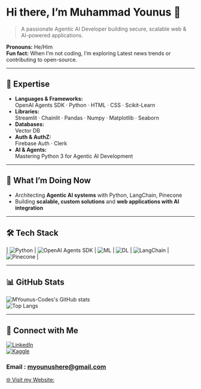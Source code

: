 # Hi there, I’m Muhammad Younus 👋

> A passionate Agentic AI Developer building secure, scalable web & AI-powered applications.

**Pronouns:** He/Him  
**Fun fact:** When I’m not coding, I’m exploring Latest news trends or contributing to open-source.

---

## 🌟 Expertise

- **Languages & Frameworks:**  
  OpenAI Agents SDK ·
  Python · HTML · CSS · Scikit-Learn
- **Libraries:**  
  Streamlit · Chainlit · Pandas · Numpy · Matplotlib · Seaborn 
- **Databases:**  
  Vector DB
- **Auth & AuthZ:**  
  Firebase Auth · Clerk  
- **AI & Agents:**  
  Mastering Python 3 for Agentic AI Development

---

## 🚀 What I’m Doing Now

- Architecting **Agentic AI systems** with Python, LangChain, Pinecone  
- Building **scalable, custom solutions** and **web applications with AI integration**

---

## 🛠️ Tech Stack

| ![Python](https://img.shields.io/badge/Python-3776AB?logo=python&style=flat-square) 
| ![OpenAI Agents SDK](https://img.shields.io/badge/OpenAI%20Agents%20SDK-000000?logo=openai&style=flat-square) 
| ![ML](https://img.shields.io/badge/Machine%20Learning-009688?style=flat-square&logo=scikit-learn&logoColor=white) 
| ![DL](https://img.shields.io/badge/Deep%20Learning-FF6F00?style=flat-square&logo=tensorflow&logoColor=white) 
| ![LangChain](https://img.shields.io/badge/LangChain-FF9900?style=flat-square) 
| ![Pinecone](https://img.shields.io/badge/Pinecone-754FFF?style=flat-square) |

---

## 📊 GitHub Stats

![MYounus-Codes's GitHub stats](https://github-readme-stats.vercel.app/api?username=MYounus-Codes&show_icons=true&theme=radical)  
![Top Langs](https://github-readme-stats.vercel.app/api/top-langs/?username=MYounus-Codes&layout=compact&theme=radical)

---

## 🔗 Connect with Me

[![LinkedIn](https://img.shields.io/badge/-LinkedIn-0A66C2?style=flat-square&logo=linkedin&logoColor=white)](https://www.linkedin.com/in/myounus1122/)  
[![Kaggle](https://img.shields.io/badge/-Kaggle-20BEFF?style=flat-square&logo=kaggle&logoColor=white)](https://www.kaggle.com/younus1122)

### Email : myounushere@gmail.com

[🌐 Visit my Website: ](https://myounus-codes.vercel.app)
